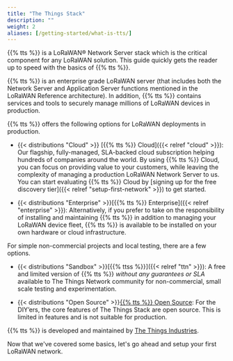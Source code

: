 ```yaml
---
title: "The Things Stack"
description: ""
weight: 2
aliases: [/getting-started/what-is-tts/]
---
```


{{% tts %}} is a LoRaWAN® Network Server stack which is the critical component for any LoRaWAN solution. This guide quickly gets the reader up to speed with the basics of {{% tts %}}.

<!--more-->

{{% tts %}} is an enterprise grade LoRaWAN server (that includes both the Network Server and Application Server functions mentioned in the LoRaWAN Reference architecture). In addition, {{% tts %}} contains services and tools to securely manage millions of LoRaWAN devices in production.

{{% tts %}} offers the following options for LoRaWAN deployments in production.

- {{< distributions "Cloud" >}} [{{% tts %}} Cloud]({{< relref "cloud" >}}): Our flagship, fully-managed, SLA-backed cloud subscription helping hundreds of companies around the world.
  By using {{% tts %}} Cloud, you can focus on providing value to your customers, while leaving the complexity of managing a production LoRaWAN Network Server to us. You can start evaluating {{% tts %}} Cloud by [signing up for the free discovery tier]({{< relref "setup-first-network" >}}) to get started.

- {{< distributions "Enterprise" >}}[{{% tts %}} Enterprise]({{< relref "enterprise" >}}): Alternatively, if you prefer to take on the responsibility of installing and maintaining {{% tts %}} in addition to managing your LoRaWAN device fleet, {{% tts %}} is available to be installed on your own hardware or cloud infrastructure.

For simple non-commercial projects and local testing, there are a few options.

- {{< distributions "Sandbox" >}}[{{% ttss %}}]({{< relref "ttn" >}}): A free and limited version of {{% tts %}} _without any guarantees or SLA_ available to The Things Network community for non-commercial, small scale testing and experimentation.

- {{< distributions "Open Source" >}}[{{% tts %}} Open Source](https://github.com/thethingsnetwork/lorawan-stack): For the DIY’ers, the core features of The Things Stack are open source. This is limited in features and is not suitable for production.

{{% tts %}} is developed and maintained by [The Things Industries](https://thethingsindustries.com/).

Now that we've covered some basics, let's go ahead and setup your first LoRaWAN network.
